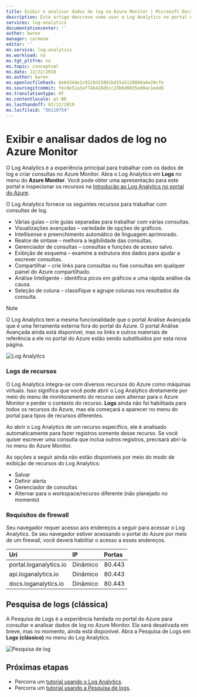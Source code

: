 ```yaml
---
title: Exibir e analisar dados de log no Azure Monitor | Microsoft Docs
description: Este artigo descreve como usar o Log Analytics no portal do Azure para criar e editar consultas de log no Azure Monitor.
services: log-analytics
documentationcenter: ''
author: bwren
manager: carmonm
editor: ''
ms.service: log-analytics
ms.workload: na
ms.tgt_pltfrm: na
ms.topic: conceptual
ms.date: 12/22/2018
ms.author: bwren
ms.openlocfilehash: 6e84344e1c0229d15891bd15a512880da6e20cfe
ms.sourcegitcommit: fec0e51a3af74b428d5cc23b6d0835ed0ac1e4d8
ms.translationtype: HT
ms.contentlocale: pt-BR
ms.lasthandoff: 02/12/2019
ms.locfileid: "56110754"
---
```

# <a name="viewing-and-analyzing-log-data-in-azure-monitor"></a>Exibir e analisar dados de log no Azure Monitor
O Log Analytics é a experiência principal para trabalhar com os dados de log e criar consultas no Azure Monitor. Abra o Log Analytics em **Logs** no menu do **Azure Monitor**. Você pode obter uma apresentação para este portal e inspecionar os recursos na [Introdução ao Log Analytics no portal do Azure](get-started-portal.md).

O Log Analytics fornece os seguintes recursos para trabalhar com consultas de log.

* Várias guias – crie guias separadas para trabalhar com várias consultas.
* Visualizações avançadas – variedade de opções de gráficos.
* Intellisense e preenchimento automático de linguagem aprimorado.
* Realce de sintaxe – melhora a legibilidade das consultas. 
* Gerenciador de consultas – consultas e funções de acesso salvo.
* Exibição de esquema – examine a estrutura dos dados para ajudar a escrever consultas.
* Compartilhar – crie links para consultas ou fixe consultas em qualquer painel do Azure compartilhado.
* Análise Inteligente - identifica picos em gráficos e uma rápida análise da causa.
* Seleção de coluna – classifique e agrupe colunas nos resultados da consulta.

> [!NOTE]
> O Log Analytics tem a mesma funcionalidade que o portal Análise Avançada que é uma ferramenta externa fora do portal do Azure. O portal Análise Avançada ainda está disponível, mas os links e outros materiais de referência a ele no portal do Azure estão sendo substituídos por esta nova página.

![Log Analytics](media/portals/log-analytics.png)

### <a name="resource-logs"></a>Logs de recursos
O Log Analytics integra-se com diversos recursos do Azure como máquinas virtuais. Isso significa que você pode abrir o Log Analytics diretamente por meio do menu de monitoramento do recurso sem alternar para o Azure Monitor e perder o contexto do recurso. **Logs** ainda não foi habilitada para todos os recursos do Azure, mas ela começará a aparecer no menu do portal para tipos de recursos diferentes.

Ao abrir o Log Analytics de um recurso específico, ele é analisado automaticamente para fazer registros somente desse recurso.   Se você quiser escrever uma consulta que inclua outros registros, precisará abri-la no menu do Azure Monitor.

As opções a seguir ainda não estão disponíveis por meio do modo de exibição de recursos do Log Analytics:

- Salvar
- Definir alerta
- Gerenciador de consultas
- Alternar para o workspace/recurso diferente (não planejado no momento)


### <a name="firewall-requirements"></a>Requisitos de firewall
Seu navegador requer acesso aos endereços a seguir para acessar o Log Analytics.  Se seu navegador estiver acessando o portal do Azure por meio de um firewall, você deverá habilitar o acesso a esses endereços.

| Uri | IP | Portas |
|:---|:---|:---|
| portal.loganalytics.io | Dinâmico | 80.443 |
| api.loganalytics.io    | Dinâmico | 80.443 |
| docs.loganalytics.io   | Dinâmico | 80.443 |


## <a name="log-search-classic"></a>Pesquisa de logs (clássica)
A Pesquisa de Logs é a experiência herdada no portal do Azure para consultar e analisar dados de log no Azure Monitor. Ela será desativada em breve, mas no momento, ainda está disponível. Abra a Pesquisa de Logs em **Logs (clássico)** no menu do Log Analytics.



![Pesquisa de log](media/portals/log-search-portal.png)


## <a name="next-steps"></a>Próximas etapas

- Percorra um [tutorial usando o Log Analytics](../../azure-monitor/log-query/get-started-portal.md).
- Percorra um [tutorial usando a Pesquisa de logs](../../azure-monitor/learn/tutorial-viewdata.md).

